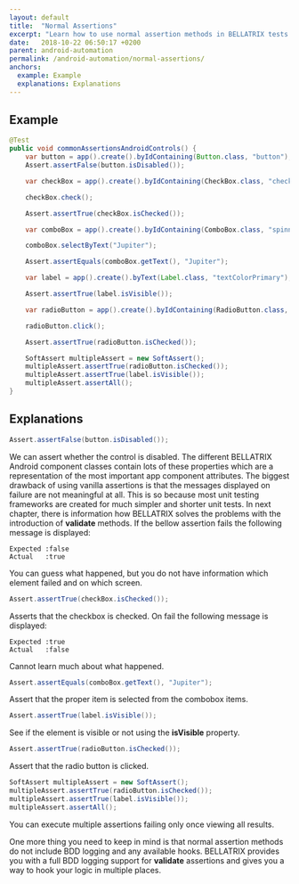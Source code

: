 ```yaml
---
layout: default
title:  "Normal Assertions"
excerpt: "Learn how to use normal assertion methods in BELLATRIX tests."
date:   2018-10-22 06:50:17 +0200
parent: android-automation
permalink: /android-automation/normal-assertions/
anchors:
  example: Example
  explanations: Explanations
---
```

Example
-------
```java
@Test
public void commonAssertionsAndroidControls() {
    var button = app().create().byIdContaining(Button.class, "button");
    Assert.assertFalse(button.isDisabled());

    var checkBox = app().create().byIdContaining(CheckBox.class, "check1");

    checkBox.check();

    Assert.assertTrue(checkBox.isChecked());

    var comboBox = app().create().byIdContaining(ComboBox.class, "spinner1");

    comboBox.selectByText("Jupiter");

    Assert.assertEquals(comboBox.getText(), "Jupiter");

    var label = app().create().byText(Label.class, "textColorPrimary");

    Assert.assertTrue(label.isVisible());

    var radioButton = app().create().byIdContaining(RadioButton.class, "radio2");

    radioButton.click();

    Assert.assertTrue(radioButton.isChecked());

    SoftAssert multipleAssert = new SoftAssert();
    multipleAssert.assertTrue(radioButton.isChecked());
    multipleAssert.assertTrue(label.isVisible());
    multipleAssert.assertAll();
}
```

Explanations
------------
```java
Assert.assertFalse(button.isDisabled());
```
We can assert whether the control is disabled. The different BELLATRIX Android component classes contain lots of these properties which are a representation of the most important app component attributes. The biggest drawback of using vanilla assertions is that the messages displayed on failure are not meaningful at all. This is so because most unit testing frameworks are created for much simpler and shorter unit tests. In next chapter, there is information how BELLATRIX solves the problems with the introduction of **validate** methods. If the bellow assertion fails the following message is displayed:
```
Expected :false
Actual   :true
```
You can guess what happened, but you do not have information which element failed and on which screen.
```java
Assert.assertTrue(checkBox.isChecked());
```
Asserts that the checkbox is checked. On fail the following message is displayed:
```
Expected :true
Actual   :false
```
Cannot learn much about what happened.
```java
Assert.assertEquals(comboBox.getText(), "Jupiter");
```
Assert that the proper item is selected from the combobox items.
```java
Assert.assertTrue(label.isVisible());
```
See if the element is visible or not using the **isVisible** property.
```java
Assert.assertTrue(radioButton.isChecked());
```
Assert that the radio button is clicked.
```java
SoftAssert multipleAssert = new SoftAssert();
multipleAssert.assertTrue(radioButton.isChecked());
multipleAssert.assertTrue(label.isVisible());
multipleAssert.assertAll();
```
You can execute multiple assertions failing only once viewing all results.

One more thing you need to keep in mind is that normal assertion methods do not include BDD logging and any available hooks. BELLATRIX provides you with a full BDD logging support for **validate** assertions and gives you a way to hook your logic in multiple places.